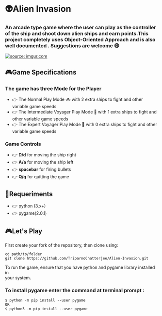 
  
# :alien:Alien Invasion  
 ### An arcade type game where the user can play as the controller of the ship and shoot down alien ships and earn points.This project completely uses Object-Oriented Approach and is also well documented . Suggestions are welcome :smile:
<a href="https://imgur.com/RA2Rgrv"><img src="https://i.imgur.com/RA2Rgrv.jpg" title="source: imgur.com" /></a>
## :video_game:Game Specifications
### The game has three Mode for the Player  
  * :point_right: The Normal Play Mode :bike: with 2 extra ships to fight and other variable game speeds  
* :point_right: The Intermediate Voyager Play Mode :car:  with 1 extra ships to fight   and other variable game speeds  
* :point_right: The Expert Voyager Play Mode :bullettrain_side:  with 0 extra ships to fight   and other variable game speeds  
### Game Controls  
* :point_right:  **D/d** for moving the ship right   
* :point_right:  **A/a** for moving the ship left  
* :point_right:  **spacebar** for firing bullets  
* :point_right:  **Q/q** for quitting the game  
  
## :wrench:Requeriments  
* :point_right:  python (3.x+)  
* :point_right: pygame(2.0.1)  
  
## :video_game:Let's Play  
  
  First create your fork of the repository, then clone using:  
```  
cd path/to/folder  
git clone https://github.com/TriparnoChatterjee/Alien-Invasion.git
```  
  
To run the game, ensure that you have python and pygame library installed in   
your system.  
  
### To install pygame enter the command at terminal prompt :  
```  
$ python -m pip install --user pygame
OR
$ python3 -m pip install --user pygame
```  